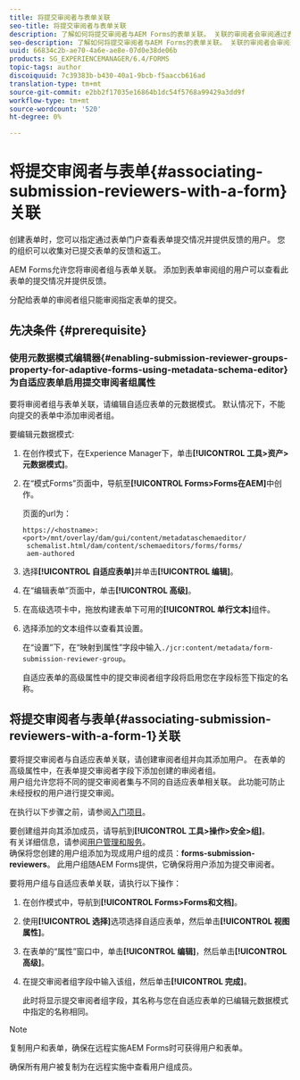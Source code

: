 ```yaml
---
title: 将提交审阅者与表单关联
seo-title: 将提交审阅者与表单关联
description: 了解如何将提交审阅者与AEM Forms的表单关联。 关联的审阅者会审阅通过表单门户提交的表单。
seo-description: 了解如何将提交审阅者与AEM Forms的表单关联。 关联的审阅者会审阅通过表单门户提交的表单。
uuid: 66834c2b-ae70-4a6e-ae8e-07d0e38de06b
products: SG_EXPERIENCEMANAGER/6.4/FORMS
topic-tags: author
discoiquuid: 7c39383b-b430-40a1-9bcb-f5aaccb616ad
translation-type: tm+mt
source-git-commit: e2bb2f17035e16864b1dc54f5768a99429a3dd9f
workflow-type: tm+mt
source-wordcount: '520'
ht-degree: 0%

---
```



# 将提交审阅者与表单{#associating-submission-reviewers-with-a-form}关联

创建表单时，您可以指定通过表单门户查看表单提交情况并提供反馈的用户。 您的组织可以收集对已提交表单的反馈和返工。

AEM Forms允许您将审阅者组与表单关联。 添加到表单审阅组的用户可以查看此表单的提交情况并提供反馈。

分配给表单的审阅者组只能审阅指定表单的提交。

## 先决条件 {#prerequisite}

### 使用元数据模式编辑器{#enabling-submission-reviewer-groups-property-for-adaptive-forms-using-metadata-schema-editor}为自适应表单启用提交审阅者组属性

要将审阅者组与表单关联，请编辑自适应表单的元数据模式。 默认情况下，不能向提交的表单中添加审阅者组。

要编辑元数据模式:

1. 在创作模式下，在Experience Manager下，单击&#x200B;**[!UICONTROL 工具>资产>元数据模式]**。
1. 在“模式Forms”页面中，导航至&#x200B;**[!UICONTROL Forms>Forms在AEM]**&#x200B;中创作。

   页面的url为：

   ```
   https://<hostname>:<port>/mnt/overlay/dam/gui/content/metadataschemaeditor/
    schemalist.html/dam/content/schemaeditors/forms/forms/
    aem-authored
   ```

1. 选择&#x200B;**[!UICONTROL 自适应表单]**&#x200B;并单击&#x200B;**[!UICONTROL 编辑]**。
1. 在“编辑表单”页面中，单击&#x200B;**[!UICONTROL 高级]**。
1. 在高级选项卡中，拖放构建表单下可用的&#x200B;**[!UICONTROL 单行文本]**&#x200B;组件。
1. 选择添加的文本组件以查看其设置。

   在“设置”下，在“映射到属性”字段中输入`./jcr:content/metadata/form-submission-reviewer-group`。

   自适应表单的高级属性中的提交审阅者组字段将启用您在字段标签下指定的名称。

## 将提交审阅者与表单{#associating-submission-reviewers-with-a-form-1}关联

要将提交审阅者与自适应表单关联，请创建审阅者组并向其添加用户。 在表单的高级属性中，在表单提交审阅者字段下添加创建的审阅者组。\
用户组允许您将不同的提交审阅者集与不同的自适应表单相关联。 此功能可防止未经授权的用户进行提交审阅。

在执行以下步骤之前，请参阅[入门项目](/help/forms/using/adding-reviewers-form.md#prerequisite)。

要创建组并向其添加成员，请导航到&#x200B;**[!UICONTROL 工具>操作>安全>组]**。\
有关详细信息，请参阅[用户管理和服务](/help/sites-administering/security.md)。\
确保将您创建的用户组添加为现成用户组的成员：**forms-submission-reviewers**。 此用户组随AEM Forms提供，它确保将用户添加为提交审阅者。

要将用户组与自适应表单关联，请执行以下操作：

1. 在创作模式中，导航到&#x200B;**[!UICONTROL Forms>Forms和文档]**。
1. 使用&#x200B;**[!UICONTROL 选择]**&#x200B;选项选择自适应表单，然后单击&#x200B;**[!UICONTROL 视图属性]**。
1. 在表单的“属性”窗口中，单击&#x200B;**[!UICONTROL 编辑]**，然后单击&#x200B;**[!UICONTROL 高级]**。
1. 在提交审阅者组字段中输入该组，然后单击&#x200B;**[!UICONTROL 完成]**。

   此时将显示提交审阅者组字段，其名称与您在自适应表单的已编辑元数据模式中指定的名称相同。

>[!NOTE]
>
>复制用户和表单，确保在远程实施AEM Forms时可获得用户和表单。
>
>确保所有用户被复制为在远程实施中查看用户组成员。

